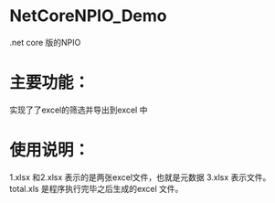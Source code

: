 # NetCoreNPIO_Demo
.net core 版的NPIO
# 主要功能： 
  实现了了excel的筛选并导出到excel 中
# 使用说明：
  1.xlsx 和2.xlsx 表示的是两张excel文件，也就是元数据
  3.xlsx 表示文件。
  total.xls 是程序执行完毕之后生成的excel 文件。
